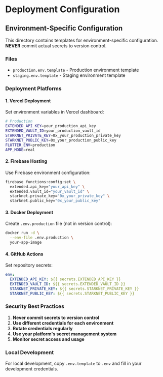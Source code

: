 # Deployment Configuration

## Environment-Specific Configuration

This directory contains templates for environment-specific configuration. **NEVER** commit actual secrets to version control.

### Files

- `production.env.template` - Production environment template
- `staging.env.template` - Staging environment template

### Deployment Platforms

#### 1. Vercel Deployment

Set environment variables in Vercel dashboard:

```bash
# Production
EXTENDED_API_KEY=your_production_api_key
EXTENDED_VAULT_ID=your_production_vault_id
STARKNET_PRIVATE_KEY=0x_your_production_private_key
STARKNET_PUBLIC_KEY=0x_your_production_public_key
FLUTTER_ENV=production
APP_MODE=real
```

#### 2. Firebase Hosting

Use Firebase environment configuration:

```bash
firebase functions:config:set \
  extended.api_key="your_api_key" \
  extended.vault_id="your_vault_id" \
  starknet.private_key="0x_your_private_key" \
  starknet.public_key="0x_your_public_key"
```

#### 3. Docker Deployment

Create `.env.production` file (not in version control):

```bash
docker run -d \
  --env-file .env.production \
  your-app-image
```

#### 4. GitHub Actions

Set repository secrets:

```yaml
env:
  EXTENDED_API_KEY: ${{ secrets.EXTENDED_API_KEY }}
  EXTENDED_VAULT_ID: ${{ secrets.EXTENDED_VAULT_ID }}
  STARKNET_PRIVATE_KEY: ${{ secrets.STARKNET_PRIVATE_KEY }}
  STARKNET_PUBLIC_KEY: ${{ secrets.STARKNET_PUBLIC_KEY }}
```

### Security Best Practices

1. **Never commit secrets to version control**
2. **Use different credentials for each environment**
3. **Rotate credentials regularly**
4. **Use your platform's secret management system**
5. **Monitor secret access and usage**

### Local Development

For local development, copy `.env.template` to `.env` and fill in your development credentials.